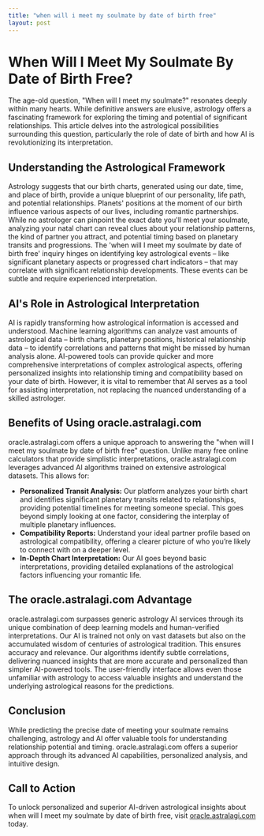 ```yaml
---
title: "when will i meet my soulmate by date of birth free"
layout: post
---
```


# When Will I Meet My Soulmate By Date of Birth Free?

The age-old question, "When will I meet my soulmate?" resonates deeply within many hearts.  While definitive answers are elusive, astrology offers a fascinating framework for exploring the timing and potential of significant relationships. This article delves into the astrological possibilities surrounding this question, particularly the role of date of birth and how AI is revolutionizing its interpretation.

## Understanding the Astrological Framework

Astrology suggests that our birth charts, generated using our date, time, and place of birth, provide a unique blueprint of our personality, life path, and potential relationships.  Planets' positions at the moment of our birth influence various aspects of our lives, including romantic partnerships.  While no astrologer can pinpoint the exact date you'll meet your soulmate, analyzing your natal chart can reveal clues about your relationship patterns, the kind of partner you attract, and potential timing based on planetary transits and progressions.  The 'when will I meet my soulmate by date of birth free' inquiry hinges on identifying key astrological events – like significant planetary aspects or progressed chart indicators – that may correlate with significant relationship developments.  These events can be subtle and require experienced interpretation.

## AI's Role in Astrological Interpretation

AI is rapidly transforming how astrological information is accessed and understood.  Machine learning algorithms can analyze vast amounts of astrological data – birth charts, planetary positions, historical relationship data – to identify correlations and patterns that might be missed by human analysis alone.  AI-powered tools can provide quicker and more comprehensive interpretations of complex astrological aspects, offering personalized insights into relationship timing and compatibility based on your date of birth.  However, it is vital to remember that AI serves as a tool for assisting interpretation, not replacing the nuanced understanding of a skilled astrologer.

## Benefits of Using oracle.astralagi.com

oracle.astralagi.com offers a unique approach to answering the "when will I meet my soulmate by date of birth free" question. Unlike many free online calculators that provide simplistic interpretations, oracle.astralagi.com leverages advanced AI algorithms trained on extensive astrological datasets.  This allows for:

* **Personalized Transit Analysis:** Our platform analyzes your birth chart and identifies significant planetary transits related to relationships, providing potential timelines for meeting someone special.  This goes beyond simply looking at one factor, considering the interplay of multiple planetary influences.
* **Compatibility Reports:**  Understand your ideal partner profile based on astrological compatibility, offering a clearer picture of who you’re likely to connect with on a deeper level.
* **In-Depth Chart Interpretation:**  Our AI goes beyond basic interpretations, providing detailed explanations of the astrological factors influencing your romantic life.


## The oracle.astralagi.com Advantage

oracle.astralagi.com surpasses generic astrology AI services through its unique combination of deep learning models and human-verified interpretations.  Our AI is trained not only on vast datasets but also on the accumulated wisdom of centuries of astrological tradition. This ensures accuracy and relevance. Our algorithms identify subtle correlations, delivering nuanced insights that are more accurate and personalized than simpler AI-powered tools.  The user-friendly interface allows even those unfamiliar with astrology to access valuable insights and understand the underlying astrological reasons for the predictions.

## Conclusion

While predicting the precise date of meeting your soulmate remains challenging, astrology and AI offer valuable tools for understanding relationship potential and timing. oracle.astralagi.com offers a superior approach through its advanced AI capabilities, personalized analysis, and intuitive design.


## Call to Action

To unlock personalized and superior AI-driven astrological insights about when will I meet my soulmate by date of birth free, visit [oracle.astralagi.com](https://oracle.astralagi.com) today.